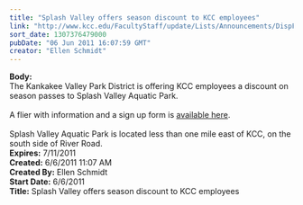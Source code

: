 ```yaml
---
title: "Splash Valley offers season discount to KCC employees"
link: "http://www.kcc.edu/FacultyStaff/update/Lists/Announcements/DispForm.aspx?ID=338"
sort_date: 1307376479000
pubDate: "06 Jun 2011 16:07:59 GMT"
creator: "Ellen Schmidt"
---
```


<div><b>Body:</b> <div class=ExternalClass0E9A62346AA5443AB0BC5A7198AC5F9D>
<div>The Kankakee Valley Park District is offering KCC employees a discount on season passes to Splash Valley Aquatic Park.</div>
<div><br>A flier with information and a sign up form is <a href="/FacultyStaff/update/Documents/SplashValleyOffer2011.pdf">available here</a>. <br></div>
<div> </div>
<div>Splash Valley Aquatic Park is located less than one mile east of KCC, on the south side of River Road.<br></div></div></div>
<div><b>Expires:</b> 7/11/2011</div>
<div><b>Created:</b> 6/6/2011 11:07 AM</div>
<div><b>Created By:</b> Ellen Schmidt</div>
<div><b>Start Date:</b> 6/6/2011</div>
<div><b>Title:</b> Splash Valley offers season discount to KCC employees</div>

